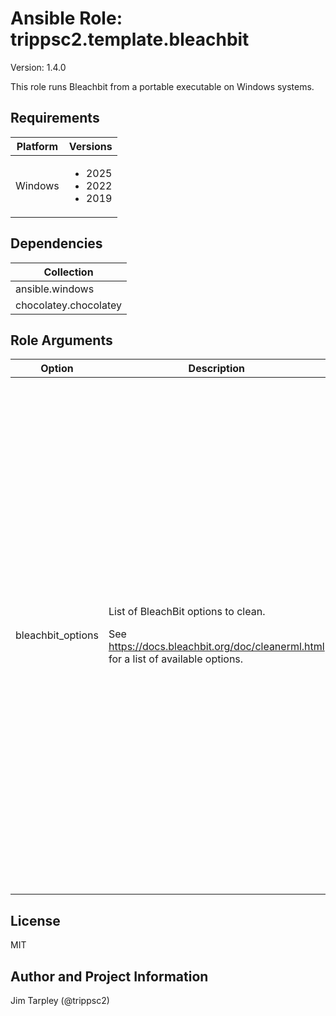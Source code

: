 <!-- BEGIN_ANSIBLE_DOCS -->

# Ansible Role: trippsc2.template.bleachbit
Version: 1.4.0

This role runs Bleachbit from a portable executable on Windows systems.

## Requirements

| Platform | Versions |
| -------- | -------- |
| Windows | <ul><li>2025</li><li>2022</li><li>2019</li></ul> |

## Dependencies

| Collection |
| ---------- |
| ansible.windows |
| chocolatey.chocolatey |

## Role Arguments
|Option|Description|Type|Required|Choices|Default|
|---|---|---|---|---|---|
| bleachbit_options | <p>List of BleachBit options to clean.</p><p>See https://docs.bleachbit.org/doc/cleanerml.html for a list of available options.</p> | list of 'str' | no |  | ['deepscan.backup', 'deepscan.ds_store', 'deepscan.thumbs_db', 'deepscan.tmp', 'deepscan.vim_swap_root', 'deepscan.vim_swap_user', 'internet_explorer.cache', 'internet_explorer.cookies', 'internet_explorer.downloads', 'internet_explorer.forms', 'internet_explorer.history', 'internet_explorer.logs', 'microsoft_edge.cache', 'microsoft_edge.cookies', 'microsoft_edge.dom', 'microsoft_edge.form_history', 'microsoft_edge.history', 'microsoft_edge.passwords', 'microsoft_edge.search_engines', 'microsoft_edge.session', 'microsoft_edge.site_preferences', 'microsoft_edge.vacuum', 'paint.mru', 'system.clipboard', 'system.logs', 'system.memory_dump', 'system.muicache', 'system.prefetch', 'system.recycle_bin', 'system.tmp', 'system.updates', 'windows_defender.backup', 'windows_defender.history', 'windows_defender.logs', 'windows_defender.quarantine', 'windows_defender.temp', 'windows_explorer.mru', 'windows_explorer.recent_documents', 'windows_explorer.run', 'windows_explorer.search_history', 'windows_explorer.shellbags', 'windows_explorer.thumbnails', 'windows_media_player.cache', 'windows_media_player.mru', 'wordpad.mru'] |


## License
MIT

## Author and Project Information
Jim Tarpley (@trippsc2)
<!-- END_ANSIBLE_DOCS -->
